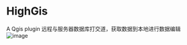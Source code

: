 # HighGis
A Qgis plugin 远程与服务器数据库打交道，获取数据到本地进行数据编辑
![image](https://github.com/lzxleslie/HighGIs_Qgis/raw/master/images/qgis_p.png)
